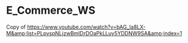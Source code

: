 # E_Commerce_WS
Copy of https://www.youtube.com/watch?v=bAG_Ia8LX-M&amp;list=PLpyspNLjzwBmIDrDOaPkLLuy5YDDNW9SA&amp;index=1
